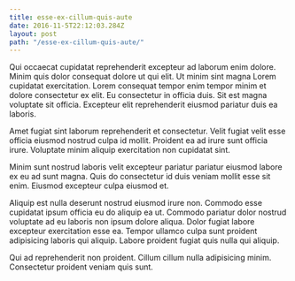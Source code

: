 ```yaml
---
title: esse-ex-cillum-quis-aute
date: 2016-11-5T22:12:03.284Z
layout: post
path: "/esse-ex-cillum-quis-aute/"
---
```


Qui occaecat cupidatat reprehenderit excepteur ad laborum enim dolore. Minim quis dolor consequat dolore ut qui elit. Ut minim sint magna Lorem cupidatat exercitation. Lorem consequat tempor enim tempor minim et dolore consectetur ex elit. Eu consectetur in officia duis. Sit est magna voluptate sit officia. Excepteur elit reprehenderit eiusmod pariatur duis ea laboris.

Amet fugiat sint laborum reprehenderit et consectetur. Velit fugiat velit esse officia eiusmod nostrud culpa id mollit. Proident ea ad irure sunt officia irure. Voluptate minim aliquip exercitation non cupidatat sint.

Minim sunt nostrud laboris velit excepteur pariatur pariatur eiusmod labore ex eu ad sunt magna. Quis do consectetur id duis veniam mollit esse sit enim. Eiusmod excepteur culpa eiusmod et.

Aliquip est nulla deserunt nostrud eiusmod irure non. Commodo esse cupidatat ipsum officia eu do aliquip ea ut. Commodo pariatur dolor nostrud voluptate ad eu laboris non ipsum dolore aliqua. Dolor fugiat labore excepteur exercitation esse ea. Tempor ullamco culpa sunt proident adipisicing laboris qui aliquip. Labore proident fugiat quis nulla qui aliquip.

Qui ad reprehenderit non proident. Cillum cillum nulla adipisicing minim. Consectetur proident veniam quis sunt.